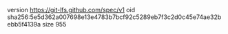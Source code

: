 version https://git-lfs.github.com/spec/v1
oid sha256:5e5d362a007698e13e4783b7bcf92c5289eb7f3c2d0c45e74ae32bebb5f4139a
size 955
